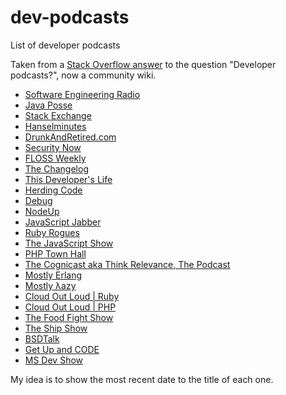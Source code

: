 dev-podcasts
============

List of developer podcasts

Taken from a <a href="http://stackoverflow.com/a/531590/1002152">Stack Overflow answer</a> to the question "Developer podcasts?", now a community wiki.

<ul>
<li><a href="http://www.se-radio.net/">Software Engineering Radio</a></li>
<li><a href="http://javaposse.com/">Java Posse</a></li>
<li><a href="http://blog.stackoverflow.com/category/podcasts/">Stack Exchange</a></li>
<li><a href="http://www.hanselminutes.com/">Hanselminutes</a></li>
<li><a href="http://drunkandretired.com/">DrunkAndRetired.com</a></li>
<li><a href="http://twit.tv/sn">Security Now</a></li>
<li><a href="http://twit.tv/FLOSS">FLOSS Weekly</a></li>
<li><a href="http://thechangelog.com/tagged/episode">The Changelog</a></li>
<li><a href="http://thisdeveloperslife.com/">This Developer's Life</a></li>
<li><a href="http://herdingcode.com/">Herding Code</a></li>
<li><a href="https://itunes.apple.com/us/podcast/debug/id578812394">Debug</a></li>
<li><a href="http://nodeup.com/">NodeUp</a></li>
<li><a href="http://javascriptjabber.com/">JavaScript Jabber</a></li>
<li><a href="http://rubyrogues.com/">Ruby Rogues</a></li>
<li><a href="http://javascriptshow.com/">The JavaScript Show</a></li>
<li><a href="http://phptownhall.com/">PHP Town Hall</a></li>
<li><a href="http://thinkrelevance.com/blog/tags/podcast">The Cognicast aka Think Relevance, The Podcast</a></li>
<li><a href="http://mostlyerlang.com/">Mostly Erlang</a></li>
<li><a href="http://mostlylazy.com/">Mostly λazy</a></li>
<li><a href="https://itunes.apple.com/us/podcast/cloud-out-loud-ruby/id408098989">Cloud Out Loud | Ruby</a></li>
<li><a href="https://itunes.apple.com/us/podcast/cloud-out-loud-php/id486510242">Cloud Out Loud | PHP</a></li>
<li><a href="https://itunes.apple.com/us/podcast/the-food-fight-show/id495577922">The Food Fight Show</a></li>
<li><a href="http://theshipshow.com/">The Ship Show</a></li>
<li><a href="http://bsdtalk.blogspot.com/">BSDTalk</a></li>
<li><a href="http://getupandcode.com/">Get Up and CODE</a></li>
<li><a href="http://msdevshow.com/">MS Dev Show</a></li>
</ul>

My idea is to show the most recent date to the title of each one.

